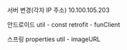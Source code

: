 서버 변경(각자 IP 주소)
10.100.105.203

안드로이드
util - const 
retrofit - funClient

스프링
properties
util - imageURL
